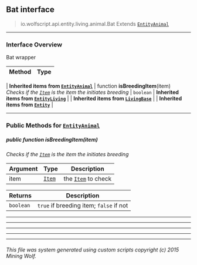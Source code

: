 ## Bat __interface__

>io.wolfscript.api.entity.living.animal.Bat
>Extends [`EntityAnimal`](EntityAnimal.md)

---

### Interface Overview

Bat wrapper

Method | Type   
--- | :--- 
 |
__Inherited items from [`EntityAnimal`](EntityAnimal.md)__ |
 function __isBreedingItem__(item) <br> _Checks if the [`Item`](..\..\..\inventory\Item.md) is the item the initiates breeding_ | `boolean`
 |
__Inherited items from [`EntityLiving`](..\EntityLiving.md)__ |
 |
__Inherited items from [`LivingBase`](..\LivingBase.md)__ |
 |
__Inherited items from [`Entity`](..\..\Entity.md)__ |











---


### Public Methods for [`EntityAnimal`](EntityAnimal.md)

##### <a id='isbreedingitem'></a>public  function __isBreedingItem__(item)

_Checks if the [`Item`](..\..\..\inventory\Item.md) is the item the initiates breeding_

Argument | Type | Description  
--- | --- | --- 
item | [`Item`](..\..\..\inventory\Item.md) | the [`Item`](..\..\..\inventory\Item.md) to check

Returns | Description
--- | --- 
`boolean` | `true` if breeding item; `false` if not


---


---


---


---


---


###### This file was system generated using custom scripts copyright (c) 2015 Mining Wolf.
	

